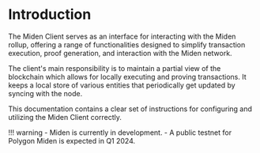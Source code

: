 # Introduction

The Miden Client serves as an interface for interacting with the Miden rollup, offering a range of functionalities designed to simplify transaction execution, proof generation, and interaction with the Miden network. 

The client's main responsibility is to maintain a partial view of the blockchain which allows for locally executing and proving transactions. It keeps a local store of various entities that periodically get updated by syncing with the node.

This documentation contains a clear set of instructions for configuring and utilizing the Miden Client correctly.

!!! warning - Miden is currently in development. - A public testnet for Polygon Miden is expected in Q1 2024.
